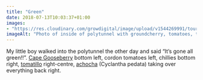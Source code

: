 ```yaml
---
title: "Green"
date: 2018-07-13T10:03:37+01:00
images: 
- "https://res.cloudinary.com/growdigital/image/upload/v1544269991/tour-42324668894.jpg"
imageAlt: "Photo of inside of polytunnel with groundcherry, tomatoes, tomatillos and achocha plants"
---
```


My little boy walked into the polytunnel the other day and said “It’s gone all green!!”. [Cape Gooseberry](http://www.realseeds.co.uk/physalis.html) bottom left, cordon tomatoes left, chillies bottom right, [tomatillo](https://www.bbcgoodfood.com/recipes/tomatillo-salsa) right-centre, [achocha](http://www.realseeds.co.uk/cucumberrelatives.html) (Cyclantha pedata) taking over everything back right. 
